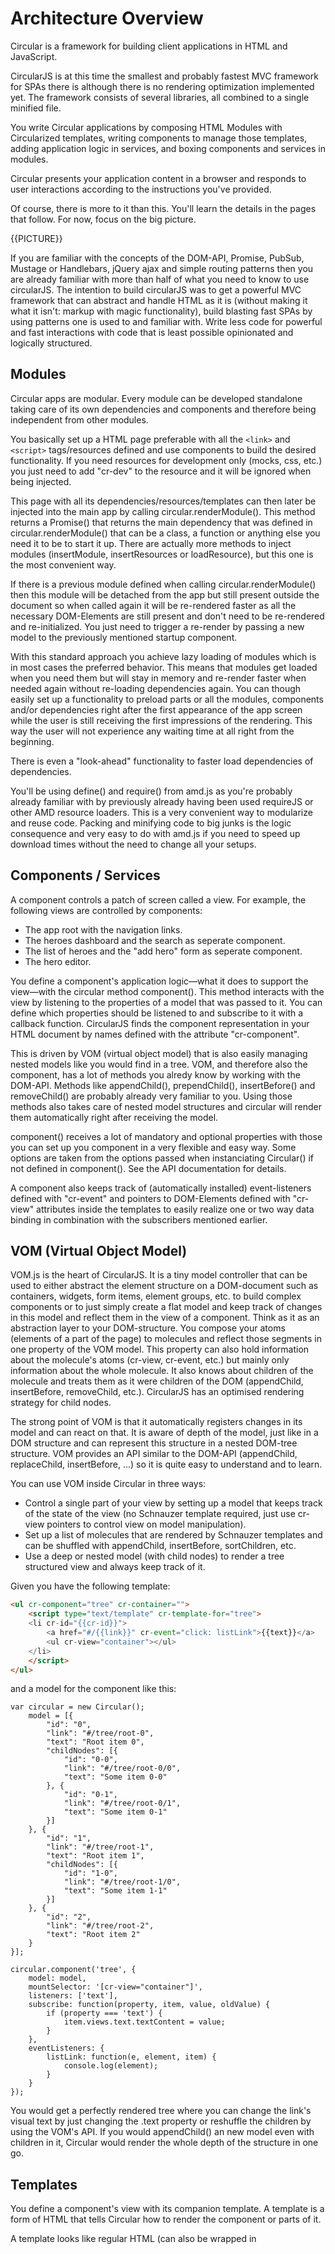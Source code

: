 # Architecture Overview

Circular is a framework for building client applications in HTML and JavaScript.

CircularJS is at this time the smallest and probably fastest MVC framework for SPAs there is although there is no rendering optimization implemented yet. The framework consists of several libraries, all combined to a single minified file.

You write Circular applications by composing HTML Modules with Circularized templates, writing components to manage those templates, adding application logic in services, and boxing components and services in modules.

Circular presents your application content in a browser and responds to user interactions according to the instructions you've provided.

Of course, there is more to it than this. You'll learn the details in the pages that follow. For now, focus on the big picture.

{{PICTURE}}

If you are familiar with the concepts of the DOM-API, Promise, PubSub, Mustage or Handlebars, jQuery ajax and simple routing patterns then you are already familiar with more than half of what you need to know to use circularJS.
The intention to build circularJS was to get a powerful MVC framework that can abstract and handle HTML as it is (without making it what it isn't: markup with magic functionality), build blasting fast SPAs by using patterns one is used to and familiar with. Write less code for powerful and fast interactions with code that is least possible opinionated and logically structured.

## Modules

Circular apps are modular. Every module can be developed standalone taking care of its own dependencies and components and therefore being independent from other modules.

You basically set up a HTML page preferable with all the `<link>` and `<script>` tags/resources defined and use components to build the desired functionality. If you need resources for development only (mocks, css, etc.) you just need to add "cr-dev" to the resource and it will be ignored when being injected.

This page with all its dependencies/resources/templates can then later be injected into the main app by calling circular.renderModule(). This method returns a Promise() that returns the main dependency that was defined in circular.renderModule() that can be a class, a function or anything else you need it to be to start it up. There are actually more methods to inject modules (insertModule, insertResources or loadResource), but this one is the most convenient way.

If there is a previous module defined when calling circular.renderModule() then this module will be detached from the app but still present outside the document so when called again it will be re-rendered faster as all the necessary DOM-Elements are still present and don't need to be re-rendered and re-initialized. You just need to trigger a re-render by passing a new model to the previously mentioned startup component.

With this standard approach you achieve lazy loading of modules which is in most cases the preferred behavior. This means that modules get loaded when you need them but will stay in memory and re-render faster when needed again without re-loading dependencies again.
You can though easily set up a functionality to preload parts or all the modules, components and/or dependencies right after the first appearance of the app screen while the user is still receiving the first impressions of the rendering. This way the user will not experience any waiting time at all right from the beginning.

There is even a "look-ahead" functionality to faster load dependencies of dependencies.

You'll be using define() and require() from amd.js as you're probably already familiar with by previously already having been used requireJS or other AMD resource loaders. This is a very convenient way to modularize and reuse code. Packing and minifying code to big junks is the logic consequence and very easy to do with amd.js if you need to speed up download times without the need to change all your setups.

## Components / Services

A component controls a patch of screen called a view.
For example, the following views are controlled by components:

 - The app root with the navigation links.
 - The heroes dashboard and the search as seperate component.
 - The list of heroes and the "add hero" form as seperate component.
 - The hero editor.

You define a component's application logic—what it does to support the view—with the circular method component(). This method interacts with the view by listening to the properties of a model that was passed to it. You can define which properties should be listened to and subscribe to it with a callback function.
CircularJS finds the component representation in your HTML document by names defined with the attribute "cr-component".

This is driven by VOM (virtual object model) that is also easily managing nested models like you would find in a tree. VOM, and therefore also the component, has a lot of methods you alredy know by working with the DOM-API. Methods like appendChild(), prependChild(), insertBefore() and removeChild() are probably already very familiar to you. Using those methods also takes care of nested model structures and circular will render them automatically right after receiving the model.

component() receives a lot of mandatory and optional properties with those you can set up you component in a very flexible and easy way. Some options are taken from the options passed when instanciating Circular() if not defined in component().
See the API documentation for details.

A component also keeps track of (automatically installed) event-listeners defined with "cr-event" and pointers to DOM-Elements defined with "cr-view" attributes inside the templates to easily realize one or two way data binding in combination with the subscribers mentioned earlier.

## VOM (Virtual Object Model)

VOM.js is the heart of CircularJS. It is a tiny model controller that can be used to either abstract the element structure on a DOM-document such as containers, widgets, form items, element groups, etc. to build complex components or to just simply create a flat model and keep track of changes in this model and reflect them in the view of a component.
Think as it as an abstraction layer to your DOM-structure. You compose your atoms (elements of a part of the page) to molecules and reflect those segments in one property of the VOM model. This property can also hold information about the molecule's atoms (cr-view, cr-event, etc.) but mainly only information about the whole molecule. It also knows about children of the molecule and treats them as it were children of the DOM (appendChild, insertBefore, removeChild, etc.). CircularJS has an optimised rendering strategy for child nodes.

The strong point of VOM is that it automatically registers changes in its model and can react on that. It is aware of depth of the model, just like in a DOM structure and can represent this structure in a nested DOM-tree structure.
VOM provides an API similar to the DOM-API (appendChild, replaceChild, insertBefore, ...) so it is quite easy to understand and to learn.

You can use VOM inside Circular in three ways:

 - Control a single part of your view by setting up a model that keeps track of the state of the view (no Schnauzer template required, just use cr-view pointers to control view on model manipulation).
 - Set up a list of molecules that are rendered by Schnauzer templates and can be shuffled with appendChild, insertBefore, sortChildren, etc.
 - Use a deep or nested model (with child nodes) to render a tree structured view and always keep track of it.

Given you have the following template:

```HTML
<ul cr-component="tree" cr-container="">
    <script type="text/template" cr-template-for="tree">
    <li cr-id="{{cr-id}}">
        <a href="#/{{link}}" cr-event="click: listLink">{{text}}</a>
        <ul cr-view="container"></ul>
    </li>
    </script>
</ul>
```
and a model for the component like this:

```JS
var circular = new Circular();
    model = [{
        "id": "0",
        "link": "#/tree/root-0",
        "text": "Root item 0",
        "childNodes": [{
            "id": "0-0",
            "link": "#/tree/root-0/0",
            "text": "Some item 0-0"
        }, {
            "id": "0-1",
            "link": "#/tree/root-0/1",
            "text": "Some item 0-1"
        }]
    }, {
        "id": "1",
        "link": "#/tree/root-1",
        "text": "Root item 1",
        "childNodes": [{
            "id": "1-0",
            "link": "#/tree/root-1/0",
            "text": "Some item 1-1"
        }]
    }, {
        "id": "2",
        "link": "#/tree/root-2",
        "text": "Root item 2"
    }
}];

circular.component('tree', {
    model: model,
    mountSelector: '[cr-view="container"]',
    listeners: ['text'],
    subscribe: function(property, item, value, oldValue) {
        if (property === 'text') {
            item.views.text.textContent = value;
        }
    },
    eventListeners: {
        listLink: function(e, element, item) {
            console.log(element);
        }
    }
});
```
You would get a perfectly rendered tree where you can change the link's visual text by just changing the .text property or reshuffle the children by using the VOM's API. If you would appendChild() an new model even with children in it, Circular would render the whole depth of the structure in one go.

## Templates

You define a component's view with its companion template. A template is a form of HTML that tells Circular how to render the component or parts of it.

A template looks like regular HTML (can also be wrapped in <script> tags) except for a few differences. Some attributes in tags are circular related, they always begin with a "cr-" if not other defined in the options, and some schnauzer.js related parts (only inside <script> tags) have curly brackets like {{heroes}}. Schnauzer.js is a fast and tiny template rendering engine using templates similar to Mustage or Handlebars.
The "cr-" attributes (cr-component, cr-template, cr-event, cr-view, ...) have direct influence to the component model and it's internal setup whereas Schnauzer templates are only used to render views.

```HTML
<h2>Hero List</h2>

<p><i>Pick a hero from the list</i></p>
<ul class="heroes" cr-component="heroes-list" cr-container>
    <script type="text/template" cr-template-for="heroes-list">
    <li cr-id={{cr-id}}>
        <a href="#/detail/{{id}}">
            <span class="badge">{{id}}</span> {{name}}
        </a>
        <button class="delete" title="delete hero" cr-event="click: deleteHero">x</button>
    </li>
    </script>
</ul>

<div cr-view="app-details"></div>
```
Although this template uses typical HTML elements like `<h2>` and `<p>`, it also has some differences. Code like cr-component, cr-id, cr-event, uses Circular's template syntax and {{cr-id}}, {{name}} uses Schnauzer's syntax.

In the last line of the template, the `<div cr-view="app-details">` tag is a regular element that represents a view element in the model of a component. This reference can be used to easily tell circular.renderModule() where to render the details-view module.


## Data binding
Without a framework, you would be responsible for pushing data values into the HTML controls and turning user responses into actions and value updates. Writing such push/pull logic by hand is tedious, error-prone, and a nightmare to read as any experienced jQuery programmer can attest.

Circular supports data binding, a mechanism for coordinating parts of a template with parts of a component. Add binding markup to the template HTML to tell Circular how to connect to the component and use subscribers in the components to connect to the view.

Use "cr-event" to listen to onchange, onsubmit, onkeyup, onclick etc. that will be automatically be picked up by the component. Use "cr-view" to change the DOM-Element pointed to or update the model to re-render the view.

```HTML
<h2><span cr-view="name">{{name}}</span> Details</h2>
...
<label>name:
    <input cr-event="keyup: updateName" placeholder="name" value="{{name}}" />
</label>
```
On keyup on the input field the component's listener callback "updateName" gets called where you then can update the `<span cr-view="name">` view by setting the model's views.name.textContent.
The initial rendering through {{name}} happens when passing the model to the component.

Data binding, 1-way or 2-way, can be realized in many ways. It needs some manual work but therefore you have more control over what happens in your component.
Data binding plays an important role in communication between a template and its component.

## Services
Service is a broad category encompassing any value, function, or feature that your application needs.

Almost anything can be a service. A service is typically a class with a narrow, well-defined purpose. It should do something specific and do it well. 

Examples include:

- logging service
- data service
- message bus
- tax calculator
- application configuration

There is nothing specifically Circular about services. Circular has no definition of a service. There is no service base class, and no place to register a service. You might name your services' files though so you can recognize them right away (heroes.srv.js).

Yet services are fundamental to any Circular application. Components are big consumers of services. Services are everywhere.

Component classes should be lean. They don't fetch data from the server, validate user input, or log directly to the console. They delegate such tasks to services.

A component's job is to enable the user experience and nothing more. It mediates between the view (rendered by the template) and the application logic (which often includes some notion of a model). A good component presents properties and methods for data binding. It delegates everything nontrivial to services.

Circular doesn't enforce these principles. It won't complain if you write a "kitchen sink" component with 3000 lines.

Services can be made available to components through dependency injection.

## Dependency injection

Dependency injection is a way to supply a class, function or anything else with the fully-formed dependencies it requires. Most dependencies are services. Circular uses dependency injection to provide new components with the services they need.

Dependency injection is as simple as using require() or define() where you define all the dependencies you need for your component.

```js
define('app', ['circular', 'app.srv'],
function(Circular, appService) {
    // build component with Circular and appService
});
```
Of Course those dependencies can rely on any other dependencies again that can be defined the same way.

If you need to inject pre-defined instances of a class (used as decorators) just define that in your code and define this module with define();

```JS
define('my-dependency', ['someClass'], function(MyClass) {
    var myInstance = new MyClass({
        name: 'John',
        value: 'good'
    });

    return myInstance;
});
```

## Wrap up
You've learned the basics about the seven main building blocks of a Circular application:

 - Modules
 - Components
 - VOM (Virtual Object Model)
 - Templates
 - Data binding
 - Services
 - Dependency injection

That's a foundation for everything else in an Circular application, and it's more than enough to get going. But it doesn't include everything you need to know. The rest is covered in the API documentation (or soon will be).
